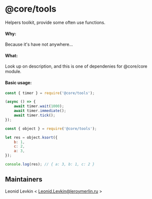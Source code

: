 # @core/tools
Helpers toolkit, provide some often use functions. 

#### Why:
Because it's have not anywhere... 

#### What:
Look up on description, and this is one of dependenies for @core/core module.

#### Basic usage:
```javascript
const { timer } = require('@core/tools');

(async () => {
    await timer.wait(1000);
    await timer.immediate();
    await timer.tick();
});
```

```javascript
const { object } = require('@core/tools');

let res = object.ksort({
    b: 1,
    c: 2,
    a: 3,
});

console.log(res); // { a: 3, b: 1, c: 2 }
```

## Maintainers
Leonid Levkin < Leonid.Levkin@leroymerlin.ru >